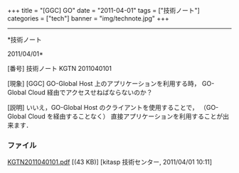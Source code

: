 ﻿+++
title = "[GGC] GO"
date = "2011-04-01"
tags = ["技術ノート"]
categories = ["tech"]
banner = "img/technote.jpg"
+++

-----------------------------------------------------------------------------------------------------------------------------

*技術ノート

2011/04/01*


[番号]
技術ノート KGTN 2011040101

[現象]
[GGC] GO-Global Host 上のアプリケーションを利用する時， GO-Global
Cloud 経由でアクセスせねばならないのか？

[説明]
いいえ，GO-Global Host のクライアントを使用することで， （GO-Global
Cloud を経由することなく）
直接アプリケーションを利用することが出来ます．


### ファイル

 
 


[KGTN2011040101.pdf](http://techreport.kitasp.net/attachments/download/533/KGTN2011040101.pdf)
 [(43 KB)] [kitasp 技術センター, 2011/04/01
10:11]


 


 

